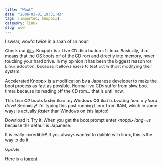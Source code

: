 ```yaml
---
title: "Wow!"
date: "2006-03-01 19:31:43"
tags: [imported, knoppix]
category: linux
slug: wow
---
```


I swear, wow'd twice in a span of an hour!

Check out
<a title="Accelerated Knoppix" href="http://www.alpha.co.jp/ac-knoppix/index_en.html">this</a>.
Knoppix is a Live CD distribution of Linux. Basically, that means that the OS
boots off of the CD rom and directly into memory, never touching your hard
drive. In my opinion it has been the biggest reason for Linux adoption, because
it allows users to test out without modifying their system.

<a href="http://www.alpha.co.jp/ac-knoppix/index_en.html">Accelerated
Knoppix</a> is a modification by a Japanese developer to make the boot process
as fast as possible. Normal live CDs suffer from slow boot times because its
reading off the CD rom... that is until now.

This <em>Live CD</em> boots faster than my Windows OS that is booting from my
<em>hard drive!</em> Seriously! I'm typing this post running Linux from RAM,
which in some ways is actually <em>faster</em> than Windows on this laptop!

Download it. Try it. When you get the boot prompt enter <em>knoppix lang=us</em>
because the default is Japanese.

It is really incredible!! If you always wanted to dabble with linux, this is the
way to do it!

<em>Update</em>

Here is a
<a title="BT to the rescue!" href="http://zerotracker.com/download/HTTP/45691/Accelerated-KNX_20060228.torrent">torrent</a>.
